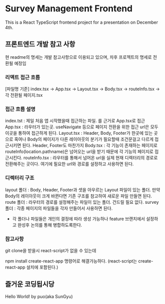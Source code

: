 # Survey Management Frontend

This is a React TypeScript frontend project for a presentation on December 4th.

## 프론트엔드 개발 참고 사항

현 readme의 명세는 개발 참고사항으로 이용되고 있으며, 차후 프로젝트의 명세로 전환될 예정임

### 리액트 접근 흐름

[파일명 기준]
index.tsx -> App.tsx -> Layout.tsx -> Body.tsx -> routeInfo.tsx -> 각 전환될 페이지.tsx

### 접근 흐름 설명

index.tst : 제일 처음 앱 시작했을때 접근하는 파일. <App/> 를 근거로 App.tsx로 접근
App.tsx : 라우터가 있는곳. useNavigate 등으로 페이지 전환을 위한 접근 url은 모두 이곳을 통하여 접근하게 된다.
Layout.tsx : Header, Body, Footer가 한곳에 있는 곳으로 혹여나 Body의 페이지가 다른 레이아웃의 분기가 필요할때 조건문걸고 다르게 접근시키면 된다. Header, Footer도 마찬가지
Body.tsx : 각 기능이 존재하는 페이지로 routeInfo(location.pathname)은 넘어오는 url을 받기 때문에 각 기능의 페이지로 접근시킨다.
routeInfo.tsx : 라우터를 통해서 넘어온 url을 실제 현재 디렉터리의 경로로 전환해주는 곳이다. 여기에 필요한 url와 경로를 설정하고 사용하면 된다.


### 디렉터리 구조

layout 폴더 : Body, Header, Footer과 셋을 아우르는 Layout 파일이 있는 폴더. 만약 Body의 레이아웃이 크게 바뀐다면 기존 구조를 참고하여 새로운 파일 만들면 된다.
route 폴더 : 라우터의 경로를 설정해주는 파일이 있는 폴더. 건드릴 필요 없다.
survey 폴더 : 각종 페이지의 파일들을 각자 만들어서 사용하면 된다.

* 각 폴더나 파일들은 개인의 결정에 따라 생성 가능하나 feature 브랜치에서 설정하고 완성후 논의를 통해 병합하도록한다.

### 참고사항

git clone을 받을시 react-script가 없을 수 있는데

npm install create-react-app
명령어로 해결가능하다. (react-script는 create-react-app 설치에 포함된다.)

## 즐거운 코딩됩시당

Hello World!
by puo(aka SunGyu)
